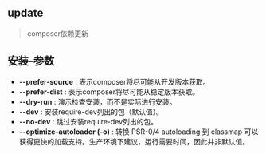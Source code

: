 ## update

> composer依赖更新

## 安装-参数

- __--prefer-source__ : 表示composer将尽可能从开发版本获取。
- __--prefer-dist__ : 表示composer将尽可能从稳定版本获取。
- __--dry-run__ : 演示检查安装，而不是实际进行安装。
- __--dev__ : 安装require-dev列出的包（默认值）。
- __--no-dev__ : 跳过安装require-dev列出的包。
- __--optimize-autoloader (-o)__ : 转换 PSR-0/4 autoloading 到 classmap 可以获得更快的加载支持。生产环境下建议，运行需要时间，因此并非默认值。

